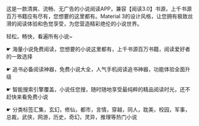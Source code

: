 这是一款清爽、流畅、无广告的小说阅读APP，兼容【阅读3.0】书源，上千书源百万书籍应有尽有，您想要的这里都有。Material 3的设计风格，让您拥有极致丝滑的阅读体验和色觉享受，为您营造精彩绝伦的小说世界。

轻松，畅快，看遍所有小说~

☛ 海量小说免费阅读，您想要的小说这里都有，上千书源百万书籍，阅读爱好者的一致选择

☛ 追书必备阅读神器，免费小说大全，人气手机阅读追书神器，功能体验全面升级

☛ 智能搜索引擎覆盖，小说任您搜，随时随地享受最纯粹的精品阅读时光，还不赶快来看免费小说

☛ 分类标签汇集，玄幻，修仙，都市，言情，穿越，同人，耽美，校园，军事，总裁，武侠，网游，历史，奇幻，灵异，推理等热门小说